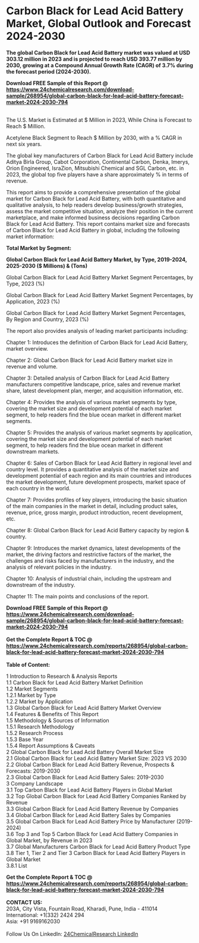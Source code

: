<h1>Carbon Black for Lead Acid Battery Market, Global Outlook and Forecast 2024-2030</h1><p><strong>The global Carbon Black for Lead Acid Battery market was valued at USD 303.12 million in 2023 and is projected to reach USD 393.77 million by 2030, growing at a Compound Annual Growth Rate (CAGR) of 3.7% during the forecast period (2024-2030).</strong></p><p>
</p><p></p><div><b>Download FREE Sample of this Report @ 
            <a href="https://www.24chemicalresearch.com/download-sample/268954/global-carbon-black-for-lead-acid-battery-forecast-market-2024-2030-794">
            https://www.24chemicalresearch.com/download-sample/268954/global-carbon-black-for-lead-acid-battery-forecast-market-2024-2030-794</a></b></div><br><p>
The U.S. Market is Estimated at $ Million in 2023, While China is Forecast to Reach $ Million.</p><p>
Acetylene Black Segment to Reach $ Million by 2030, with a % CAGR in next six years.</p><p>
The global key manufacturers of Carbon Black for Lead Acid Battery include Aditya Birla Group, Cabot Corporation, Continental Carbon, Denka, Imerys, Orion Engineered, IsraZion, Mitsubishi Chemical and SGL Carbon, etc. in 2023, the global top five players have a share approximately % in terms of revenue.</p><p>
This report aims to provide a comprehensive presentation of the global market for Carbon Black for Lead Acid Battery, with both quantitative and qualitative analysis, to help readers develop business/growth strategies, assess the market competitive situation, analyze their position in the current marketplace, and make informed business decisions regarding Carbon Black for Lead Acid Battery. This report contains market size and forecasts of Carbon Black for Lead Acid Battery in global, including the following market information:</p><p>
</p><p>
<strong>Total Market by Segment:</strong></p><p>
<strong>Global Carbon Black for Lead Acid Battery Market, by Type, 2019-2024, 2025-2030 ($ Millions) &amp; (Tons)</strong></p><p>
Global Carbon Black for Lead Acid Battery Market Segment Percentages, by Type, 2023 (%)</p><p>
</p><p>
Global Carbon Black for Lead Acid Battery Market Segment Percentages, by Application, 2023 (%)</p><p>
</p><p>
Global Carbon Black for Lead Acid Battery Market Segment Percentages, By Region and Country, 2023 (%)</p><p>
</p><p>
The report also provides analysis of leading market participants including:</p><p>
</p><p>
</p><p>
Chapter 1: Introduces the definition of Carbon Black for Lead Acid Battery, market overview.</p><p>
Chapter 2: Global Carbon Black for Lead Acid Battery market size in revenue and volume.</p><p>
Chapter 3: Detailed analysis of Carbon Black for Lead Acid Battery manufacturers competitive landscape, price, sales and revenue market share, latest development plan, merger, and acquisition information, etc.</p><p>
Chapter 4: Provides the analysis of various market segments by type, covering the market size and development potential of each market segment, to help readers find the blue ocean market in different market segments.</p><p>
Chapter 5: Provides the analysis of various market segments by application, covering the market size and development potential of each market segment, to help readers find the blue ocean market in different downstream markets.</p><p>
Chapter 6: Sales of Carbon Black for Lead Acid Battery in regional level and country level. It provides a quantitative analysis of the market size and development potential of each region and its main countries and introduces the market development, future development prospects, market space of each country in the world.</p><p>
Chapter 7: Provides profiles of key players, introducing the basic situation of the main companies in the market in detail, including product sales, revenue, price, gross margin, product introduction, recent development, etc.</p><p>
Chapter 8: Global Carbon Black for Lead Acid Battery capacity by region &amp; country.</p><p>
Chapter 9: Introduces the market dynamics, latest developments of the market, the driving factors and restrictive factors of the market, the challenges and risks faced by manufacturers in the industry, and the analysis of relevant policies in the industry.</p><p>
Chapter 10: Analysis of industrial chain, including the upstream and downstream of the industry.</p><p>
Chapter 11: The main points and conclusions of the report.</p><div><b>Download FREE Sample of this Report @ 
            <a href="https://www.24chemicalresearch.com/download-sample/268954/global-carbon-black-for-lead-acid-battery-forecast-market-2024-2030-794">
            https://www.24chemicalresearch.com/download-sample/268954/global-carbon-black-for-lead-acid-battery-forecast-market-2024-2030-794</a></b></div><br><div><b>Get the Complete Report & TOC @ 
            <a href="https://www.24chemicalresearch.com/reports/268954/global-carbon-black-for-lead-acid-battery-forecast-market-2024-2030-794">
            https://www.24chemicalresearch.com/reports/268954/global-carbon-black-for-lead-acid-battery-forecast-market-2024-2030-794</a></b></div><br>
            <b>Table of Content:</b><p>1 Introduction to Research & Analysis Reports<br />
    1.1 Carbon Black for Lead Acid Battery Market Definition<br />
    1.2 Market Segments<br />
        1.2.1 Market by Type<br />
        1.2.2 Market by Application<br />
    1.3 Global Carbon Black for Lead Acid Battery Market Overview<br />
    1.4 Features & Benefits of This Report<br />
    1.5 Methodology & Sources of Information<br />
        1.5.1 Research Methodology<br />
        1.5.2 Research Process<br />
        1.5.3 Base Year<br />
        1.5.4 Report Assumptions & Caveats<br />
2 Global Carbon Black for Lead Acid Battery Overall Market Size<br />
    2.1 Global Carbon Black for Lead Acid Battery Market Size: 2023 VS 2030<br />
    2.2 Global Carbon Black for Lead Acid Battery Revenue, Prospects & Forecasts: 2019-2030<br />
    2.3 Global Carbon Black for Lead Acid Battery Sales: 2019-2030<br />
3 Company Landscape<br />
    3.1 Top Carbon Black for Lead Acid Battery Players in Global Market<br />
    3.2 Top Global Carbon Black for Lead Acid Battery Companies Ranked by Revenue<br />
    3.3 Global Carbon Black for Lead Acid Battery Revenue by Companies<br />
    3.4 Global Carbon Black for Lead Acid Battery Sales by Companies<br />
    3.5 Global Carbon Black for Lead Acid Battery Price by Manufacturer (2019-2024)<br />
    3.6 Top 3 and Top 5 Carbon Black for Lead Acid Battery Companies in Global Market, by Revenue in 2023<br />
    3.7 Global Manufacturers Carbon Black for Lead Acid Battery Product Type<br />
    3.8 Tier 1, Tier 2 and Tier 3 Carbon Black for Lead Acid Battery Players in Global Market<br />
        3.8.1 List</p><div><b>Get the Complete Report & TOC @ 
            <a href="https://www.24chemicalresearch.com/reports/268954/global-carbon-black-for-lead-acid-battery-forecast-market-2024-2030-794">
            https://www.24chemicalresearch.com/reports/268954/global-carbon-black-for-lead-acid-battery-forecast-market-2024-2030-794</a></b></div><br><b>CONTACT US:</b><br>
            203A, City Vista, Fountain Road, Kharadi, Pune, India - 411014<br>
            International: +1(332) 2424 294<br>
            Asia: +91 9169162030 <br><br>
            Follow Us On LinkedIn: <a href="https://www.linkedin.com/company/24chemicalresearch/">24ChemicalResearch LinkedIn</a>